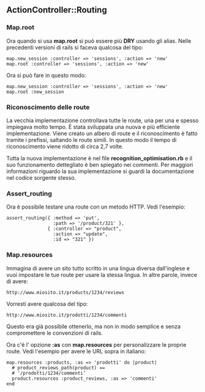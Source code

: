 ## ActionController::Routing

### Map.root
Ora quando si usa **map.root** si può essere più **DRY** usando gli alias.
Nelle precedenti versioni di rails si faceva qualcosa del tipo:

	map.new_session :controller => 'sessions', :action => 'new'
	map.root :controller => 'sessions', :action => 'new'

Ora si può fare in questo modo:

	map.new_session :controller => 'sessions', :action => 'new'
	map.root :new_session
	
### Riconoscimento delle route
La vecchia implementazione controllava tutte le route, una per una e spesso impiegava molto tempo. È stata sviluppata una nuova e più efficiente implementazione. Viene creato un albero di route e il riconoscimento è fatto tramite i prefissi, saltando le route simili. In questo modo il tempo di riconoscimento viene ridotto di circa 2,7 volte.

Tutta la nuova implementazione è nel file **recognition\_optimisation.rb** e il suo funzionamento dettegliato è ben spiegato nei commenti. Per maggiori informazioni riguardo la sua implementazione si guardi la documentazione nel codice sorgente stesso.

### Assert_routing

Ora è possibile testare una route con un metodo HTTP. Vedi l'esempio:

	assert_routing({ :method => 'put',
	                 :path => '/product/321' },
	               { :controller => "product",
	                 :action => "update",
	                 :id => "321" })
	
### Map.resources

Immagina di avere un sito tutto scritto in una lingua diversa dall'inglese e vuoi impostare le tue route per usare la stessa lingua. In altre parole, invece di avere:

	http://www.miosito.it/products/1234/reviews

Vorresti avere qualcosa del tipo:

	http://www.miosito.it/prodotti/1234/commenti

Questo era già possibile ottenerlo, ma non in modo semplice e senza compromettere le convenzioni di rails.

Ora c'é l' opzione **:as** con **map.resources** per personalizzare le proprie route. Vedi l'esempio per avere le URL sopra in italiano:

	map.resources :products, :as => 'prodotti' do |product|
	  # product_reviews_path(product) ==
	  # '/prodotti/1234/commenti’
	  product.resources :product_reviews, :as => 'commenti'
	end
